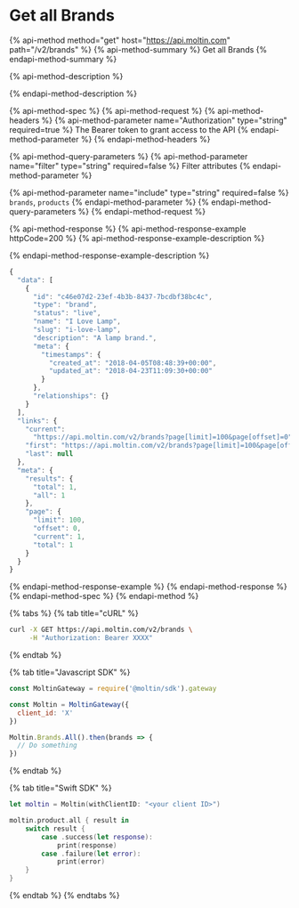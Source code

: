 # Get all Brands

{% api-method method="get" host="https://api.moltin.com" path="/v2/brands" %}
{% api-method-summary %}
Get all Brands
{% endapi-method-summary %}

{% api-method-description %}

{% endapi-method-description %}

{% api-method-spec %}
{% api-method-request %}
{% api-method-headers %}
{% api-method-parameter name="Authorization" type="string" required=true %}
The Bearer token to grant access to the API
{% endapi-method-parameter %}
{% endapi-method-headers %}

{% api-method-query-parameters %}
{% api-method-parameter name="filter" type="string" required=false %}
Filter attributes
{% endapi-method-parameter %}

{% api-method-parameter name="include" type="string" required=false %}
`brands`, `products`
{% endapi-method-parameter %}
{% endapi-method-query-parameters %}
{% endapi-method-request %}

{% api-method-response %}
{% api-method-response-example httpCode=200 %}
{% api-method-response-example-description %}

{% endapi-method-response-example-description %}

```javascript
{
  "data": [
    {
      "id": "c46e07d2-23ef-4b3b-8437-7bcdbf38bc4c",
      "type": "brand",
      "status": "live",
      "name": "I Love Lamp",
      "slug": "i-love-lamp",
      "description": "A lamp brand.",
      "meta": {
        "timestamps": {
          "created_at": "2018-04-05T08:48:39+00:00",
          "updated_at": "2018-04-23T11:09:30+00:00"
        }
      },
      "relationships": {}
    }
  ],
  "links": {
    "current":
      "https://api.moltin.com/v2/brands?page[limit]=100&page[offset]=0",
    "first": "https://api.moltin.com/v2/brands?page[limit]=100&page[offset]=0",
    "last": null
  },
  "meta": {
    "results": {
      "total": 1,
      "all": 1
    },
    "page": {
      "limit": 100,
      "offset": 0,
      "current": 1,
      "total": 1
    }
  }
}
```
{% endapi-method-response-example %}
{% endapi-method-response %}
{% endapi-method-spec %}
{% endapi-method %}

{% tabs %}
{% tab title="cURL" %}
```bash
curl -X GET https://api.moltin.com/v2/brands \
     -H "Authorization: Bearer XXXX"
```
{% endtab %}

{% tab title="Javascript SDK" %}
```javascript
const MoltinGateway = require('@moltin/sdk').gateway

const Moltin = MoltinGateway({
  client_id: 'X'
})

Moltin.Brands.All().then(brands => {
  // Do something
})
```
{% endtab %}

{% tab title="Swift SDK" %}
```swift
let moltin = Moltin(withClientID: "<your client ID>")

moltin.product.all { result in
    switch result {
        case .success(let response):
            print(response)
        case .failure(let error):
            print(error)
    }
}
```
{% endtab %}
{% endtabs %}

